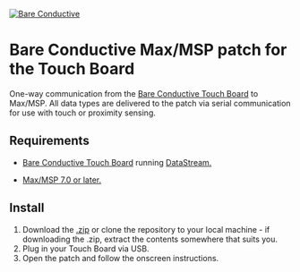 [![Bare Conductive](http://bareconductive.com/assets/images/LOGO_256x106.png)](http://www.bareconductive.com/)

# Bare Conductive Max/MSP patch for the Touch Board

One-way communication from the [Bare Conductive Touch Board](http://www.bareconductive.com/shop/touch-board/) to Max/MSP. All data types are delivered to the patch via serial communication for use with touch or proximity sensing.

## Requirements
* [Bare Conductive Touch Board](http://www.bareconductive.com/shop/touch-board/) running [DataStream.](https://github.com/BareConductive/mpr121/tree/public/MPR121/Examples/DataStream)

* [Max/MSP 7.0 or later.](https://cycling74.com/downloads/)


## Install

1. Download the [.zip](https://github.com/BareConductive/Max-MSP-Touch-Board-communication/archive/public.zip) or clone the repository to your local machine - if downloading the .zip, extract the contents somewhere that suits you.
1. Plug in your Touch Board via USB.
1. Open the patch and follow the onscreen instructions.
